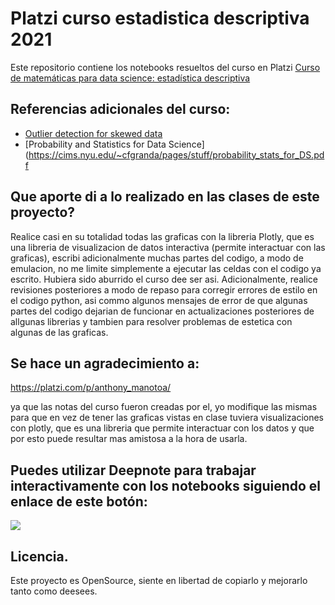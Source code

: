 # Platzi curso estadistica descriptiva 2021

Este repositorio contiene los notebooks resueltos del curso en Platzi [Curso de matemáticas para data science: estadística descriptiva](https://platzi.com/cursos/estadistica-descriptiva/)


## Referencias adicionales del curso: 

* [Outlier detection for skewed data](https://wis.kuleuven.be/stat/robust/papers/2008/outlierdetectionskeweddata-revision.pdf)
* [Probability and Statistics for Data Science](https://cims.nyu.edu/~cfgranda/pages/stuff/probability_stats_for_DS.pdf



## Que aporte di a lo realizado en las clases de este proyecto?

Realice casi en su totalidad todas las graficas con la libreria Plotly, que es una libreria de visualizacion de datos interactiva (permite interactuar con las graficas), escribi adicionalmente muchas partes del codigo, a modo de emulacion, no me limite simplemente a ejecutar las celdas con el codigo ya escrito. Hubiera sido aburrido el curso dee ser asi. Adicionalmente, realice revisiones posteriores a modo de repaso para corregir errores de estilo en el codigo python, asi commo algunos mensajes de error de que algunas partes del codigo dejarian de funcionar en actualizaciones posteriores de allgunas librerias y tambien para resolver problemas de estetica con algunas de las graficas.

## Se hace un agradecimiento a:
https://platzi.com/p/anthony_manotoa/

ya que las notas del curso fueron creadas por el, yo modifique las mismas para que en vez de tener las graficas vistas en clase tuviera visualizaciones con plotly, que es una libreria que permite interactuar con los datos y que por esto puede resultar mas amistosa a la hora de usarla.

## Puedes utilizar Deepnote para trabajar interactivamente con los notebooks siguiendo el enlace de este botón:
[<img src="https://deepnote.com/buttons/try-in-a-jupyter-notebook.svg">](https://deepnote.com/@aazg/Curso-estadistica-descriptiva-2021-platzi-f9350738-38bd-458a-b2ca-e2031ac489b4)

## Licencia.
Este proyecto es OpenSource, siente en libertad de copiarlo y mejorarlo tanto como deesees.